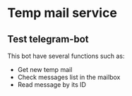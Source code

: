 # Temp mail service
## Test telegram-bot

This bot have several functions such as:
  * Get new temp mail
  * Check messages list in the mailbox
  * Read message by its ID
